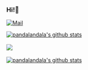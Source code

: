 ### Hi!👋

<!--
**pandalandala/pandalandala** is a ✨ _special_ ✨ repository because its `README.md` (this file) appears on your GitHub profile.

Here are some ideas to get you started:

- 🔭 I’m currently working on ...
- 🌱 I’m currently learning ...
- 👯 I’m looking to collaborate on ...
- 🤔 I’m looking for help with ...
- 💬 Ask me about ...
- 📫 How to reach me: ...
- 😄 Pronouns: ...
- ⚡ Fun fact: ...

&hide=language1,language2
&exclude_repo=pandalandala.github.io

-->

[![Mail](https://img.shields.io/badge/Email-zxrshawn@icloud.com-blue?style=flat&logo=mail.ru)](mailto:zxrshawn@icloud.com)

<a href="https://github.com/anuraghazra/github-readme-stats">
  <img align="center" src="https://github-readme-stats.vercel.app/api?username=pandalandala&show_icons=true&count_private=true&bg_color=30,e96443,904e95&title_color=fff&text_color=fff" alt="pandalandala's github stats" />
</a>
<br /><br />
<a href="https://github.com/anuraghazra/github-readme-stats">
  <img align="center" src="https://github-readme-stats.vercel.app/api/top-langs/?username=pandalandala&layout=compact&langs_count=8&bg_color=30,e96443,904e95&title_color=fff&text_color=fff" />
</a>
<br /><br />
<a href="https://github.com/anuraghazra/github-readme-stats">
  <img align="center" src="https://github-readme-stats.vercel.app/api/wakatime?username=pandalandala&layout=compact&v=2&bg_color=30,e96443,904e95&title_color=fff&text_color=fff" alt="pandalandala's github stats" />
</a>
